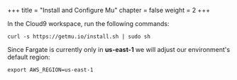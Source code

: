 +++
title = "Install and Configure Mu"
chapter = false
weight = 2
+++

In the Cloud9 workspace, run the following commands:

```
curl -s https://getmu.io/install.sh | sudo sh
```
Since Fargate is currently only in **us-east-1** we will adjust our environment's default region:
```
export AWS_REGION=us-east-1
```
